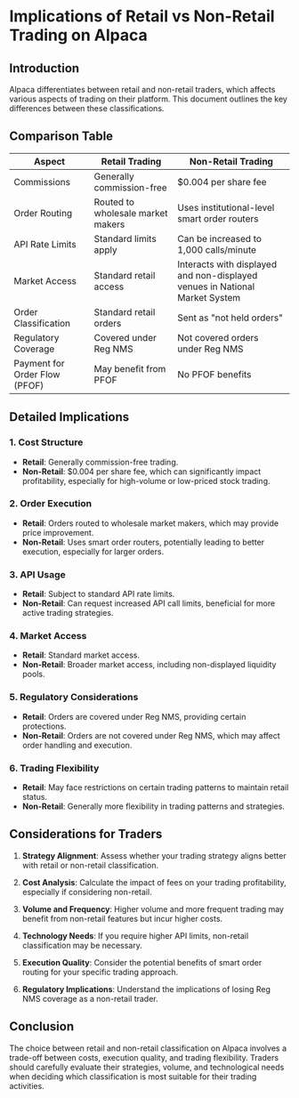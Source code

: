 # Implications of Retail vs Non-Retail Trading on Alpaca

## Introduction
Alpaca differentiates between retail and non-retail traders, which affects various aspects of trading on their platform. This document outlines the key differences between these classifications.

## Comparison Table

| Aspect | Retail Trading | Non-Retail Trading |
|--------|----------------|---------------------|
| Commissions | Generally commission-free | $0.004 per share fee |
| Order Routing | Routed to wholesale market makers | Uses institutional-level smart order routers |
| API Rate Limits | Standard limits apply | Can be increased to 1,000 calls/minute |
| Market Access | Standard retail access | Interacts with displayed and non-displayed venues in National Market System |
| Order Classification | Standard retail orders | Sent as "not held orders" |
| Regulatory Coverage | Covered under Reg NMS | Not covered orders under Reg NMS |
| Payment for Order Flow (PFOF) | May benefit from PFOF | No PFOF benefits |

## Detailed Implications

### 1. Cost Structure
- **Retail**: Generally commission-free trading.
- **Non-Retail**: $0.004 per share fee, which can significantly impact profitability, especially for high-volume or low-priced stock trading.

### 2. Order Execution
- **Retail**: Orders routed to wholesale market makers, which may provide price improvement.
- **Non-Retail**: Uses smart order routers, potentially leading to better execution, especially for larger orders.

### 3. API Usage
- **Retail**: Subject to standard API rate limits.
- **Non-Retail**: Can request increased API call limits, beneficial for more active trading strategies.

### 4. Market Access
- **Retail**: Standard market access.
- **Non-Retail**: Broader market access, including non-displayed liquidity pools.

### 5. Regulatory Considerations
- **Retail**: Orders are covered under Reg NMS, providing certain protections.
- **Non-Retail**: Orders are not covered under Reg NMS, which may affect order handling and execution.

### 6. Trading Flexibility
- **Retail**: May face restrictions on certain trading patterns to maintain retail status.
- **Non-Retail**: Generally more flexibility in trading patterns and strategies.

## Considerations for Traders

1. **Strategy Alignment**: Assess whether your trading strategy aligns better with retail or non-retail classification.

2. **Cost Analysis**: Calculate the impact of fees on your trading profitability, especially if considering non-retail.

3. **Volume and Frequency**: Higher volume and more frequent trading may benefit from non-retail features but incur higher costs.

4. **Technology Needs**: If you require higher API limits, non-retail classification may be necessary.

5. **Execution Quality**: Consider the potential benefits of smart order routing for your specific trading approach.

6. **Regulatory Implications**: Understand the implications of losing Reg NMS coverage as a non-retail trader.

## Conclusion

The choice between retail and non-retail classification on Alpaca involves a trade-off between costs, execution quality, and trading flexibility. Traders should carefully evaluate their strategies, volume, and technological needs when deciding which classification is most suitable for their trading activities.
